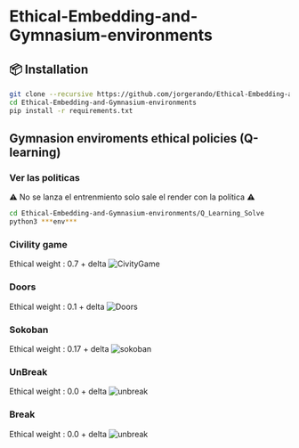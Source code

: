 # Ethical-Embedding-and-Gymnasium-environments


## 📦 Installation

```bash
git clone --recursive https://github.com/jorgerando/Ethical-Embedding-and-Gymnasium-environments.git
cd Ethical-Embedding-and-Gymnasium-environments
pip install -r requirements.txt
```
## Gymnasion enviroments ethical policies (Q-learning)

### Ver las politicas 
⚠️ No se lanza el entrenmiento solo sale el render con la política ⚠️
```bash
cd Ethical-Embedding-and-Gymnasium-environments/Q_Learning_Solve
python3 ***env***
```

### Civility game
Ethical weight : 0.7 + delta
![CivityGame](https://github.com/user-attachments/assets/d1d19553-9f8c-4a05-a9ea-3b5ab70453c5)
### Doors 
Ethical weight : 0.1 + delta
![Doors](https://github.com/user-attachments/assets/eae1cb27-56ac-4edb-9346-78e3502cbcbb)
### Sokoban 
Ethical weight : 0.17 + delta
![sokoban](https://github.com/user-attachments/assets/224683fc-cb21-4d05-a41e-03135039a02a)
### UnBreak 
Ethical weight : 0.0 + delta
![unbreak](https://github.com/user-attachments/assets/1463f53c-2973-4715-b44f-6e4f7a3622ac)
### Break
Ethical weight : 0.0 + delta
![unbreak](https://github.com/user-attachments/assets/9576f8a9-9e61-45bd-b6b0-dc7d52fa31d4)



